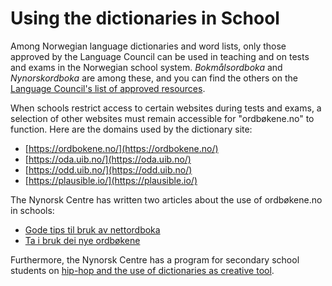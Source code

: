 # Using the dictionaries in School
Among Norwegian language dictionaries and word lists, only those approved by the Language Council can be used in teaching and on tests and exams in the Norwegian school system. _Bokmålsordboka_ and _Nynorskordboka_ are among these, and you can find the others on the [Language Council's list of approved resources](https://www.sprakradet.no/sprakhjelp/Skriverad/Ordlister/Ordlister-til-skulebruk/).

When schools restrict access to certain websites during tests and exams, a selection of other websites must remain accessible for "ordbøkene.no" to function. Here are the domains used by the dictionary site:

*   [https://ordbokene.no/](https://ordbokene.no/)
*   [https://oda.uib.no/](https://oda.uib.no/)
*   [https://odd.uib.no/](https://odd.uib.no/)
*   [https://plausible.io/](https://plausible.io/)

The Nynorsk Centre has written two articles about the use of ordbøkene.no in schools:

*   [Gode tips til bruk av nettordboka](https://nynorsksenteret.no/vidaregaande/grammatikk/gode-tips-til-bruk-av-nettordboka)
*   [Ta i bruk dei nye ordbøkene](https://nynorsksenteret.no/blogg/ta-i-bruk-dei-nye-ordbokene)

Furthermore, the Nynorsk Centre has a program for secondary school students on [hip-hop and the use of dictionaries as creative tool](https://nynorsksenteret.no/ungdomsskule/skriving/kreativ-skriving/hiphop-ordboka-som-kreativt-verktoy).